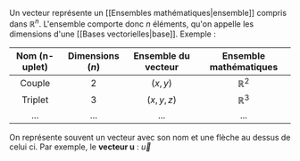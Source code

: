 Un vecteur représente un [[Ensembles mathématiques|ensemble]] compris dans $\mathbb{R}^n$. L'ensemble comporte donc $n$ éléments, qu'on appelle les dimensions d'une [[Bases vectorielles|base]].
Exemple :

| Nom (n-uplet) | Dimensions ($n$) | Ensemble du vecteur | Ensemble mathématiques |
| :-: | :-: | :-: | :-: |
| Couple | 2 | $(x,y)$ | $\mathbb{R}^2$ |
| Triplet | 3 | $(x,y,z)$ | $\mathbb{R}^3$ |
| $...$ | $...$ | $...$ | $...$ |

On représente souvent un vecteur avec son nom et une flèche au dessus de celui ci. Par exemple, le **vecteur u** : $\vec{u}$